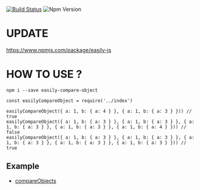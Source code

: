 [![Build Status](https://travis-ci.org/KSH-code/easily-compare-object.svg?branch=master)](https://travis-ci.org/KSH-code/easily-compare-object)
![Npm Version](https://img.shields.io/npm/v/easily-compare-object.svg?style=flat-square)
# UPDATE
https://www.npmjs.com/package/easily-js
# HOW TO USE ?
```
npm i --save easily-compare-object
```
```
const easilyCompareObject = require('../index')

easilyCompareObject({ a: 1, b: { a: 4 } }, { a: 1, b: { a: 3 } })) // true
easilyCompareObject({ a: 1, b: { a: 3 } }, { a: 1, b: { a: 3 } }, { a: 1, b: { a: 3 } }, { a: 1, b: { a: 3 } }, { a: 1, b: { a: 4 } })) // false
easilyCompareObject({ a: 1, b: { a: 3 } }, { a: 1, b: { a: 3 } }, { a: 1, b: { a: 3 } }, { a: 1, b: { a: 3 } }, { a: 1, b: { a: 3 } })) // true
```
## Example
* [compareObjects](https://github.com/KSH-code/easily-compare-object/blob/master/test/compareObjects.test.js)
